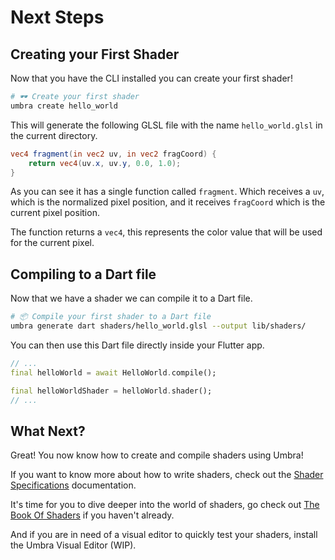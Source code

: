 # Next Steps

## Creating your First Shader

Now that you have the CLI installed you can create your first shader!

```bash
# 🕶️ Create your first shader
umbra create hello_world
```

This will generate the following GLSL file with the name `hello_world.glsl` in the current directory.

```glsl
vec4 fragment(in vec2 uv, in vec2 fragCoord) {
    return vec4(uv.x, uv.y, 0.0, 1.0);
}
```

As you can see it has a single function called `fragment`. Which receives a `uv`, which is the normalized pixel position, 
and it receives `fragCoord` which is the current pixel position.

The function returns a `vec4`, this represents the color value that will be used for the current pixel.

## Compiling to a Dart file

Now that we have a shader we can compile it to a Dart file.

```bash
# 📦 Compile your first shader to a Dart file
umbra generate dart shaders/hello_world.glsl --output lib/shaders/
```

You can then use this Dart file directly inside your Flutter app.

```dart
// ...
final helloWorld = await HelloWorld.compile();

final helloWorldShader = helloWorld.shader();
// ...
```

## What Next?

Great! You now know how to create and compile shaders using Umbra!

If you want to know more about how to write shaders, check out the [Shader Specifications](https://github.com/wolfenrain/umbra/tree/main/docs/shader-specifications) 
documentation.

It's time for you to dive deeper into the world of shaders, go check out [The Book Of Shaders](https://thebookofshaders.com) if you haven't already.

And if you are in need of a visual editor to quickly test your shaders, install the Umbra Visual Editor (WIP).
